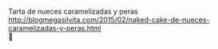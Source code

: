 Tarta de nueces caramelizadas y peras	http://blogmegasilvita.com/2015/02/naked-cake-de-nueces-caramelizadas-y-peras.html	
਍